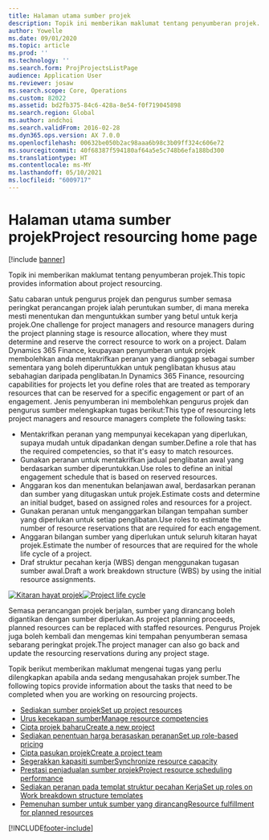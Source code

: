 ```yaml
---
title: Halaman utama sumber projek
description: Topik ini memberikan maklumat tentang penyumberan projek.
author: Yowelle
ms.date: 09/01/2020
ms.topic: article
ms.prod: ''
ms.technology: ''
ms.search.form: ProjProjectsListPage
audience: Application User
ms.reviewer: josaw
ms.search.scope: Core, Operations
ms.custom: 82022
ms.assetid: bd2fb375-84c6-428a-8e54-f0f719045898
ms.search.region: Global
ms.author: andchoi
ms.search.validFrom: 2016-02-28
ms.dyn365.ops.version: AX 7.0.0
ms.openlocfilehash: 00632be050b2ac98aaa6b98c3b09ff324c606e72
ms.sourcegitcommit: 40f68387f594180af64a5e5c748b6efa188bd300
ms.translationtype: HT
ms.contentlocale: ms-MY
ms.lasthandoff: 05/10/2021
ms.locfileid: "6009717"
---
```

# <a name="project-resourcing-home-page"></a><span data-ttu-id="2720a-103">Halaman utama sumber projek</span><span class="sxs-lookup"><span data-stu-id="2720a-103">Project resourcing home page</span></span>

[!include [banner](../includes/banner.md)]

<span data-ttu-id="2720a-104">Topik ini memberikan maklumat tentang penyumberan projek.</span><span class="sxs-lookup"><span data-stu-id="2720a-104">This topic provides information about project resourcing.</span></span>

<span data-ttu-id="2720a-105">Satu cabaran untuk pengurus projek dan pengurus sumber semasa peringkat perancangan projek ialah peruntukan sumber, di mana mereka mesti menentukan dan menguntukkan sumber yang betul untuk kerja projek.</span><span class="sxs-lookup"><span data-stu-id="2720a-105">One challenge for project managers and resource managers during the project planning stage is resource allocation, where they must determine and reserve the correct resource to work on a project.</span></span> <span data-ttu-id="2720a-106">Dalam Dynamics 365 Finance, keupayaan penyumberan untuk projek membolehkan anda mentakrifkan peranan yang dianggap sebagai sumber sementara yang boleh diperuntukkan untuk penglibatan khusus atau sebahagian daripada penglibatan.</span><span class="sxs-lookup"><span data-stu-id="2720a-106">In Dynamics 365 Finance, resourcing capabilities for projects let you define roles that are treated as temporary resources that can be reserved for a specific engagement or part of an engagement.</span></span> <span data-ttu-id="2720a-107">Jenis penyumberan ini membolehkan pengurus projek dan pengurus sumber melengkapkan tugas berikut:</span><span class="sxs-lookup"><span data-stu-id="2720a-107">This type of resourcing lets project managers and resource managers complete the following tasks:</span></span>

- <span data-ttu-id="2720a-108">Mentakrifkan peranan yang mempunyai kecekapan yang diperlukan, supaya mudah untuk dipadankan dengan sumber.</span><span class="sxs-lookup"><span data-stu-id="2720a-108">Define a role that has the required competencies, so that it's easy to match resources.</span></span>
- <span data-ttu-id="2720a-109">Gunakan peranan untuk mentakrifkan jadual penglibatan awal yang berdasarkan sumber diperuntukkan.</span><span class="sxs-lookup"><span data-stu-id="2720a-109">Use roles to define an initial engagement schedule that is based on reserved resources.</span></span>
- <span data-ttu-id="2720a-110">Anggaran kos dan menentukan belanjawan awal, berdasarkan peranan dan sumber yang ditugaskan untuk projek.</span><span class="sxs-lookup"><span data-stu-id="2720a-110">Estimate costs and determine an initial budget, based on assigned roles and resources for a project.</span></span>
- <span data-ttu-id="2720a-111">Gunakan peranan untuk menganggarkan bilangan tempahan sumber yang diperlukan untuk setiap penglibatan.</span><span class="sxs-lookup"><span data-stu-id="2720a-111">Use roles to estimate the number of resource reservations that are required for each engagement.</span></span>
- <span data-ttu-id="2720a-112">Anggaran bilangan sumber yang diperlukan untuk seluruh kitaran hayat projek.</span><span class="sxs-lookup"><span data-stu-id="2720a-112">Estimate the number of resources that are required for the whole life cycle of a project.</span></span>
- <span data-ttu-id="2720a-113">Draf struktur pecahan kerja (WBS) dengan menggunakan tugasan sumber awal.</span><span class="sxs-lookup"><span data-stu-id="2720a-113">Draft a work breakdown structure (WBS) by using the initial resource assignments.</span></span>

<span data-ttu-id="2720a-114">[![Kitaran hayat projek](./media/projectresourcing02-1024x812.jpg)](./media/projectresourcing02.jpg)</span><span class="sxs-lookup"><span data-stu-id="2720a-114">[![Project life cycle](./media/projectresourcing02-1024x812.jpg)](./media/projectresourcing02.jpg)</span></span>

<span data-ttu-id="2720a-115">Semasa perancangan projek berjalan, sumber yang dirancang boleh digantikan dengan sumber diperlukan.</span><span class="sxs-lookup"><span data-stu-id="2720a-115">As project planning proceeds, planned resources can be replaced with staffed resources.</span></span> <span data-ttu-id="2720a-116">Pengurus Projek juga boleh kembali dan mengemas kini tempahan penyumberan semasa sebarang peringkat projek.</span><span class="sxs-lookup"><span data-stu-id="2720a-116">The project manager can also go back and update the resourcing reservations during any project stage.</span></span>

<span data-ttu-id="2720a-117">Topik berikut memberikan maklumat mengenai tugas yang perlu dilengkapkan apabila anda sedang mengusahakan projek sumber.</span><span class="sxs-lookup"><span data-stu-id="2720a-117">The following topics provide information about the tasks that need to be completed when you are working on resourcing projects.</span></span>

- [<span data-ttu-id="2720a-118">Sediakan sumber projek</span><span class="sxs-lookup"><span data-stu-id="2720a-118">Set up project resources</span></span>](set-up-project-resources.md)
- [<span data-ttu-id="2720a-119">Urus kecekapan sumber</span><span class="sxs-lookup"><span data-stu-id="2720a-119">Manage resource competencies</span></span>](manage-resource-competencies.md)
- [<span data-ttu-id="2720a-120">Cipta projek baharu</span><span class="sxs-lookup"><span data-stu-id="2720a-120">Create a new project</span></span>](create-new-project.md)
- [<span data-ttu-id="2720a-121">Sediakan penentuan harga berasaskan peranan</span><span class="sxs-lookup"><span data-stu-id="2720a-121">Set up role-based pricing</span></span>](set-up-role-based-pricing.md)
- [<span data-ttu-id="2720a-122">Cipta pasukan projek</span><span class="sxs-lookup"><span data-stu-id="2720a-122">Create a project team</span></span>](create-project-team.md)
- [<span data-ttu-id="2720a-123">Segerakkan kapasiti sumber</span><span class="sxs-lookup"><span data-stu-id="2720a-123">Synchronize resource capacity</span></span>](synchronize-resource-capacity.md)
- [<span data-ttu-id="2720a-124">Prestasi penjadualan sumber projek</span><span class="sxs-lookup"><span data-stu-id="2720a-124">Project resource scheduling performance</span></span>](project-scheduling-performance.md)
- [<span data-ttu-id="2720a-125">Sediakan peranan pada templat struktur pecahan Kerja</span><span class="sxs-lookup"><span data-stu-id="2720a-125">Set up roles on Work breakdown structure templates</span></span>](set-up-roles-wbs-template.md)
- [<span data-ttu-id="2720a-126">Pemenuhan sumber untuk sumber yang dirancang</span><span class="sxs-lookup"><span data-stu-id="2720a-126">Resource fulfillment for planned resources</span></span>](resource-fulfillment-planned-resources.md)


[!INCLUDE[footer-include](../includes/footer-banner.md)]